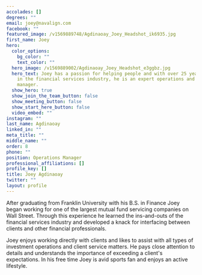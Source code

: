 ```yaml
---
accolades: []
degrees: ""
email: joey@navalign.com
facebook: ""
featured_image: /v1569889748/Agdinaoay_Joey_Headshot_ik6935.jpg
first_name: Joey
hero:
  color_options:
    bg_color: ""
    text_color: ""
  hero_image: /v1569889002/Agdinaoay_Joey_Headshot_e3ggbz.jpg
  hero_text: Joey has a passion for helping people and with over 25 years of experience
    in the financial services industry, he is an expert operations and client services
    manager.
  show_hero: true
  show_join_the_team_button: false
  show_meeting_button: false
  show_start_here_button: false
  video_embed: ""
instagram: ""
last_name: Agdinaoay
linked_in: ""
meta_title: ""
middle_name: ""
order: 8
phone: ""
position: Operations Manager
professional_affiliations: []
profile_key: []
title: Joey Agdinaoay
twitter: ""
layout: profile
---
```

After graduating from Franklin University with his B.S. in Finance Joey began working for one of the largest mutual fund servicing companies on Wall Street. Through this experience he learned the ins-and-outs of the financial services industry and developed a knack for interfacing between clients and other financial professionals.

Joey enjoys working directly with clients and likes to assist with all types of investment operations and client service matters. He pays close attention to details and understands the importance of exceeding a client's expectations. In his free time Joey is avid sports fan and enjoys an active lifestyle.